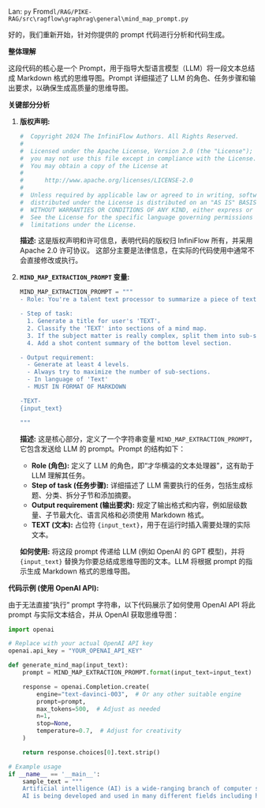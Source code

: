 Lan: `py` From`dl/RAG/PIKE-RAG/src\ragflow\graphrag\general\mind_map_prompt.py`

好的，我们重新开始，针对你提供的 prompt 代码进行分析和代码生成。

**整体理解**

这段代码的核心是一个 Prompt，用于指导大型语言模型（LLM）将一段文本总结成 Markdown 格式的思维导图。Prompt 详细描述了 LLM 的角色、任务步骤和输出要求，以确保生成高质量的思维导图。

**关键部分分析**

1.  **版权声明:**

    ```python
    #  Copyright 2024 The InfiniFlow Authors. All Rights Reserved.
    #
    #  Licensed under the Apache License, Version 2.0 (the "License");
    #  you may not use this file except in compliance with the License.
    #  You may obtain a copy of the License at
    #
    #      http://www.apache.org/licenses/LICENSE-2.0
    #
    #  Unless required by applicable law or agreed to in writing, software
    #  distributed under the License is distributed on an "AS IS" BASIS,
    #  WITHOUT WARRANTIES OR CONDITIONS OF ANY KIND, either express or implied.
    #  See the License for the specific language governing permissions and
    #  limitations under the License.
    ```

    **描述:** 这是版权声明和许可信息，表明代码的版权归 InfiniFlow 所有，并采用 Apache 2.0 许可协议。 这部分主要是法律信息，在实际的代码使用中通常不会直接修改或执行。

2.  **`MIND_MAP_EXTRACTION_PROMPT` 变量:**

    ```python
    MIND_MAP_EXTRACTION_PROMPT = """
    - Role: You're a talent text processor to summarize a piece of text into a mind map.

    - Step of task:
      1. Generate a title for user's 'TEXT'。
      2. Classify the 'TEXT' into sections of a mind map.
      3. If the subject matter is really complex, split them into sub-sections and sub-subsections.
      4. Add a shot content summary of the bottom level section.

    - Output requirement:
      - Generate at least 4 levels.
      - Always try to maximize the number of sub-sections.
      - In language of 'Text'
      - MUST IN FORMAT OF MARKDOWN

    -TEXT-
    {input_text}

    """
    ```

    **描述:** 这是核心部分，定义了一个字符串变量 `MIND_MAP_EXTRACTION_PROMPT`，它包含发送给 LLM 的 prompt。Prompt 的结构如下：

    *   **Role (角色):** 定义了 LLM 的角色，即“才华横溢的文本处理器”，这有助于 LLM 理解其任务。
    *   **Step of task (任务步骤):** 详细描述了 LLM 需要执行的任务，包括生成标题、分类、拆分子节和添加摘要。
    *   **Output requirement (输出要求):** 规定了输出格式和内容，例如层级数量、子节最大化、语言风格和必须使用 Markdown 格式。
    *   **TEXT (文本):** 占位符 `{input_text}`，用于在运行时插入需要处理的实际文本。

    **如何使用:** 将这段 prompt 传递给 LLM (例如 OpenAI 的 GPT 模型)，并将 `{input_text}` 替换为你要总结成思维导图的文本。LLM 将根据 prompt 的指示生成 Markdown 格式的思维导图。

**代码示例 (使用 OpenAI API):**

由于无法直接“执行” prompt 字符串，以下代码展示了如何使用 OpenAI API 将此 prompt 与实际文本结合，并从 OpenAI 获取思维导图：

```python
import openai

# Replace with your actual OpenAI API key
openai.api_key = "YOUR_OPENAI_API_KEY"

def generate_mind_map(input_text):
    prompt = MIND_MAP_EXTRACTION_PROMPT.format(input_text=input_text)

    response = openai.Completion.create(
        engine="text-davinci-003",  # Or any other suitable engine
        prompt=prompt,
        max_tokens=500,  # Adjust as needed
        n=1,
        stop=None,
        temperature=0.7,  # Adjust for creativity
    )

    return response.choices[0].text.strip()

# Example usage
if __name__ == '__main__':
    sample_text = """
    Artificial intelligence (AI) is a wide-ranging branch of computer science concerned with building smart machines capable of performing tasks that typically require human intelligence. 
    AI is being developed and used in many different fields including healthcare, finance, education